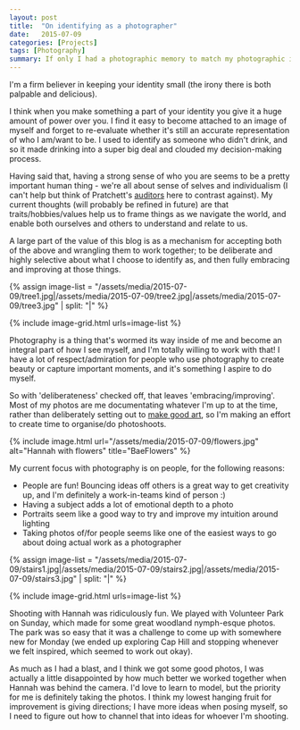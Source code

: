 ```yaml
---
layout: post
title:  "On identifying as a photographer"
date:   2015-07-09
categories: [Projects]
tags: [Photography]
summary: If only I had a photographic memory to match my photographic identity
---
```

I'm a firm believer in keeping your identity small (the irony there is both palpable and delicious). 

I think when you make something a part of your identity you give it a huge amount of power over you. I find it easy to become attached to an image of myself and forget to re-evaluate whether it's still an accurate representation of who I am/want to be. I used to identify as someone who didn't drink, and so it made drinking into a super big deal and clouded my decision-making process.

Having said that, having a strong sense of who you are seems to be a pretty important human thing - we're all about sense of selves and individualism (I can't help but think of Pratchett's [auditors][auditors] here to contrast against). My current thoughts (will probably be refined in future) are that traits/hobbies/values help us to frame things as we navigate the world, and enable both ourselves and others to understand and relate to us.

A large part of the value of this blog is as a mechanism for accepting both of the above and wrangling them to work together; to be deliberate and highly selective about what I choose to identify as, and then fully embracing and improving at those things.

{% assign image-list = "/assets/media/2015-07-09/tree1.jpg|/assets/media/2015-07-09/tree2.jpg|/assets/media/2015-07-09/tree3.jpg" | split: "|" %} 

{% include image-grid.html urls=image-list %}

Photography is a thing that's wormed its way inside of me and become an integral part of how I see myself, and I'm totally willing to work with that! I have a lot of respect/admiration for people who use photography to create beauty or capture important moments, and it's something I aspire to do myself.

So with 'deliberateness' checked off, that leaves 'embracing/improving'. Most of my photos are me documentating whatever I'm up to at the time, rather than deliberately setting out to [make good art][gaiman], so I'm making an effort to create time to organise/do photoshoots.

{% include image.html url="/assets/media/2015-07-09/flowers.jpg" alt="Hannah with flowers" title="BaeFlowers" %}

My current focus with photography is on people, for the following reasons:

- People are fun! Bouncing ideas off others is a great way to get creativity up, and I'm definitely a work-in-teams kind of person :)
- Having a subject adds a lot of emotional depth to a photo
- Portraits seem like a good way to try and improve my intuition around lighting
- Taking photos of/for people seems like one of the easiest ways to go about doing actual work as a photographer

{% assign image-list = "/assets/media/2015-07-09/stairs1.jpg|/assets/media/2015-07-09/stairs2.jpg|/assets/media/2015-07-09/stairs3.jpg" | split: "|" %} 

{% include image-grid.html urls=image-list %}

Shooting with Hannah was ridiculously fun. We played with Volunteer Park on Sunday, which made for some great woodland nymph-esque photos. The park was so easy that it was a challenge to come up with somewhere new for Monday (we ended up exploring Cap Hill and stopping whenever we felt inspired, which seemed to work out okay).

As much as I had a blast, and I think we got some good photos, I was actually a little disappointed by how much better we worked together when Hannah was behind the camera. I'd love to learn to model, but the priority for me is definitely taking the photos. I think my lowest hanging fruit for improvement is giving directions; I have more ideas when posing myself, so I need to figure out how to channel that into ideas for whoever I'm shooting.

[auditors]: http://discworld.wikia.com/wiki/Auditors_of_Reality
[gaiman]: https://www.youtube.com/watch?v=ikAb-NYkseI